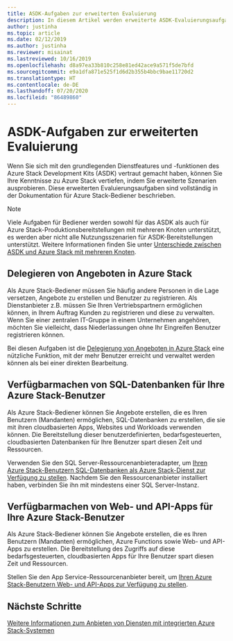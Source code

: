 ```yaml
---
title: ASDK-Aufgaben zur erweiterten Evaluierung
description: In diesem Artikel werden erweiterte ASDK-Evaluierungsaufgaben (Azure Stack Development Kit) erläutert.
author: justinha
ms.topic: article
ms.date: 02/12/2019
ms.author: justinha
ms.reviewer: misainat
ms.lastreviewed: 10/16/2019
ms.openlocfilehash: d8a97ea33b810c258e81ed42ace9a571f5de7bfd
ms.sourcegitcommit: e9a1dfa871e525f1d6d2b355b4bbc9bae11720d2
ms.translationtype: HT
ms.contentlocale: de-DE
ms.lasthandoff: 07/20/2020
ms.locfileid: "86489860"
---
```

# <a name="advanced-asdk-evaluation-tasks"></a>ASDK-Aufgaben zur erweiterten Evaluierung
Wenn Sie sich mit den grundlegenden Dienstfeatures und -funktionen des Azure Stack Development Kits (ASDK) vertraut gemacht haben, können Sie Ihre Kenntnisse zu Azure Stack vertiefen, indem Sie erweiterte Szenarien ausprobieren. Diese erweiterten Evaluierungsaufgaben sind vollständig in der Dokumentation für Azure Stack-Bediener beschrieben.

> [!NOTE]
> Viele Aufgaben für Bediener werden sowohl für das ASDK als auch für Azure Stack-Produktionsbereitstellungen mit mehreren Knoten unterstützt, es werden aber nicht alle Nutzungsszenarien für ASDK-Bereitstellungen unterstützt. Weitere Informationen finden Sie unter [Unterschiede zwischen ASDK und Azure Stack mit mehreren Knoten](asdk-what-is.md#asdk-and-multi-node-azure-stack-hub-differences).

## <a name="delegate-offers-in-azure-stack"></a>Delegieren von Angeboten in Azure Stack
Als Azure Stack-Bediener müssen Sie häufig andere Personen in die Lage versetzen, Angebote zu erstellen und Benutzer zu registrieren. Als Dienstanbieter z.B. müssen Sie Ihren Vertriebspartnern ermöglichen können, in Ihrem Auftrag Kunden zu registrieren und diese zu verwalten. Wenn Sie einer zentralen IT-Gruppe in einem Unternehmen angehören, möchten Sie vielleicht, dass Niederlassungen ohne Ihr Eingreifen Benutzer registrieren können.

Bei diesen Aufgaben ist die [Delegierung von Angeboten in Azure Stack](../operator/azure-stack-delegated-provider.md) eine nützliche Funktion, mit der mehr Benutzer erreicht und verwaltet werden können als bei einer direkten Bearbeitung.

## <a name="make-sql-databases-available-to-your-azure-stack-users"></a>Verfügbarmachen von SQL-Datenbanken für Ihre Azure Stack-Benutzer
Als Azure Stack-Bediener können Sie Angebote erstellen, die es Ihren Benutzern (Mandanten) ermöglichen, SQL-Datenbanken zu erstellen, die sie mit ihren cloudbasierten Apps, Websites und Workloads verwenden können. Die Bereitstellung dieser benutzerdefinierten, bedarfsgesteuerten, cloudbasierten Datenbanken für Ihre Benutzer spart diesen Zeit und Ressourcen.

Verwenden Sie den SQL Server-Ressourcenanbieteradapter, um [Ihren Azure Stack-Benutzern SQL-Datenbanken als Azure Stack-Dienst zur Verfügung zu stellen](../operator/azure-stack-sql-resource-provider.md?view=azs-2002). Nachdem Sie den Ressourcenanbieter installiert haben, verbinden Sie ihn mit mindestens einer SQL Server-Instanz.

## <a name="make-web-and-api-apps-available-to-your-azure-stack-users"></a>Verfügbarmachen von Web- und API-Apps für Ihre Azure Stack-Benutzer
Als Azure Stack-Bediener können Sie Angebote erstellen, die es Ihren Benutzern (Mandanten) ermöglichen, Azure Functions sowie Web- und API-Apps zu erstellen. Die Bereitstellung des Zugriffs auf diese bedarfsgesteuerten, cloudbasierten Apps für Ihre Benutzer spart diesen Zeit und Ressourcen.

Stellen Sie den App Service-Ressourcenanbieter bereit, um [Ihren Azure Stack-Benutzern Web- und API-Apps zur Verfügung zu stellen](../operator/azure-stack-app-service-overview.md?view=azs-2002).

## <a name="next-steps"></a>Nächste Schritte

[Weitere Informationen zum Anbieten von Diensten mit integrierten Azure Stack-Systemen](../operator/service-plan-offer-subscription-overview.md)
